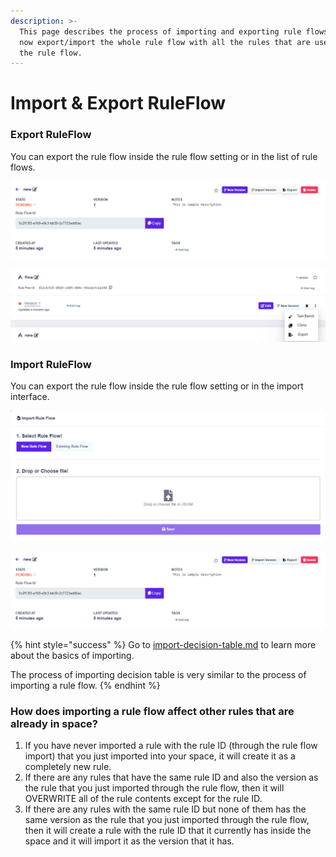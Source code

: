 ```yaml
---
description: >-
  This page describes the process of importing and exporting rule flows. You can
  now export/import the whole rule flow with all the rules that are used within
  the rule flow.
---
```


# Import & Export RuleFlow

### Export RuleFlow

You can export the rule flow inside the rule flow setting or in the list of rule flows.

![Click on the export button to export the rule flow.](../.gitbook/assets/export-rf.png)

![Click on the export button from the dropdown menu to export the rule flow.](../.gitbook/assets/export-rf2.png)

### Import RuleFlow

You can export the rule flow inside the rule flow setting or in the import interface.

![Follow the instructions given in our app.](../.gitbook/assets/import-rf.png)

![Click on import version to import rule flow.](../.gitbook/assets/export-rf.png)

{% hint style="success" %}
Go to [import-decision-table.md](../decision-tables/import-and-export-rule/import-decision-table.md "mention") to learn more about the basics of importing.

The process of importing decision table is very similar to the process of importing a rule flow.
{% endhint %}

### How does importing a rule flow affect other rules that are already in space? <a href="#warning" id="warning"></a>

1. If you have never imported a rule with the rule ID (through the rule flow import) that you just imported into your space, it will create it as a completely new rule.
2. If there are any rules that have the same rule ID and also the version as the rule that you just imported through the rule flow, then it will OVERWRITE all of the rule contents except for the rule ID.
3. If there are any rules with the same rule ID but none of them has the same version as the rule that you just imported through the rule flow, then it will create a rule with the rule ID that it currently has inside the space and it will import it as the version that it has.





